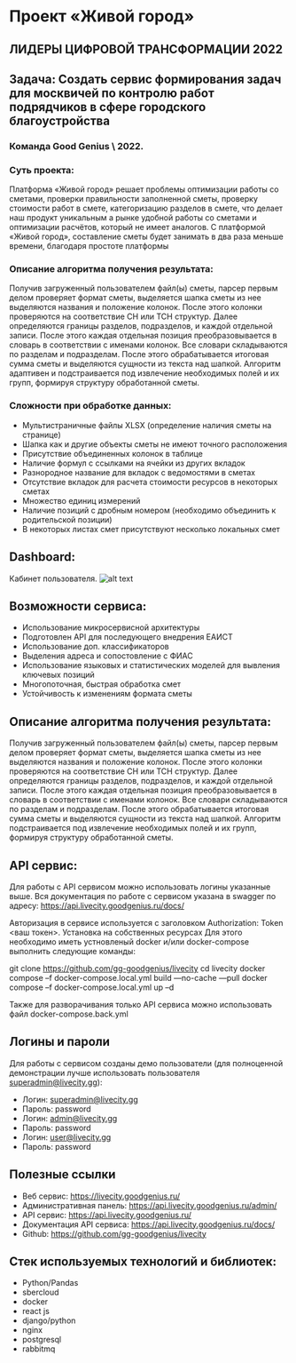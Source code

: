 # Проект «Живой город»

## ЛИДЕРЫ ЦИФРОВОЙ ТРАНСФОРМАЦИИ 2022
## Задача: Создать сервис формирования задач для москвичей по контролю работ подрядчиков в сфере городского благоустройства 
### Команда Good Genius \ 2022.

### Суть проекта:
Платформа «Живой город» решает проблемы оптимизации работы со сметами, проверки правильности заполненной сметы, проверку
стоимости работ в смете, категоризацию разделов в смете, что делает наш продукт уникальным а рынке удобной работы со
сметами и оптимизации расчётов, который не имеет аналогов.
С платформой «Живой город», составление сметы будет занимать в два раза меньше времени, благодаря простоте платформы

### Описание алгоритма получения результата:
Получив загруженный пользователем файл(ы) сметы, парсер первым делом проверяет формат сметы, выделяется шапка сметы из нее выделяются названия и положение колонок. После этого колонки проверяются на соответствие СН или ТСН структур. 
Далее определяются границы разделов, подразделов, и каждой отдельной записи. После этого каждая отдельная позиция преобразовывается в словарь в соответствии с именами колонок. 
Все словари складываются по разделам и подразделам. После этого обрабатывается итоговая сумма сметы и выделяются сущности из текста над шапкой. Алгоритм адаптивен и подстраивается под извлечение необходимых полей и их групп, формируя
структуру обработанной сметы.

### Сложности при обработке данных:
- Мультистраничные файлы XLSX (определение наличия сметы на странице)
- Шапка как и другие объекты сметы не имеют точного расположения
- Присутствие объединенных колонок в таблице
- Наличие формул с ссылками на ячейки из других вкладок
- Разнородное название для вкладок с ведомостями в сметах
- Отсутствие вкладок для расчета стоимости ресурсов в некоторых сметах
- Множество единиц измерений
- Наличие позиций с дробным номером (необходимо объединить к родительской позиции)
- В некоторых листах смет присутствуют несколько локальных смет

## Dashboard:
Кабинет пользователя.
![alt text](https://github.com/gg-goodgenius/livecity/blob/main/screen.png?raw=true)

## Возможности сервиса:
- Использование микросервисной архитектуры
- Подготовлен API для последующего внедрения ЕАИСТ
- Использование доп. классификаторов
- Выделения адреса и сопостовление с ФИАС
- Использование языковых и статистических моделей для вывления ключевых позиций
- Многопоточная, быстрая обработка смет
- Устойчивость к изменениям формата сметы

## Описание алгоритма получения результата:
Получив загруженный пользователем файл(ы) сметы, парсер первым делом проверяет
формат сметы, выделяется шапка сметы из нее выделяются названия и положение
колонок. После этого колонки проверяются на соответствие СН или ТСН структур. 
Далее определяются границы разделов, подразделов, и каждой отдельной записи. 
После этого каждая отдельная позиция преобразовывается в словарь в соответствии 
с именами колонок. Все словари складываются по разделам и подразделам. 
После этого обрабатывается итоговая сумма сметы и выделяются сущности из текста над шапкой.
Алгоритм подстраивается под извлечение необходимых полей и их групп, формируя
структуру обработанной сметы.

## API сервис:
Для работы с API сервисом можно использовать логины указанные выше. 
Вся документация по работе с сервисом указана в swagger по адресу:
https://api.livecity.goodgenius.ru/docs/

Авторизация в сервисе используется с заголовком Authorization: Token <ваш токен>.
Установка на собственных ресурсах
Для этого необходимо иметь устновленый docker и/или docker-compose выполнить
следующие команды:

git clone https://github.com/gg-goodgenius/livecity
cd livecity
docker compose –f docker-compose.local.yml build —no-cache —pull
docker compose –f docker-compose.local.yml up –d

Также для разворачивания только API сервиса можно использовать файл docker-compose.back.yml

## Логины и пароли
Для работы с сервисом созданы демо пользователи (для полноценной демонстрации
лучше использовать пользователя superadmin@livecity.gg):
- Логин: superadmin@livecity.gg
- Пароль: password
- Логин: admin@livecity.gg
- Пароль: password
- Логин: user@livecity.gg
- Пароль: password

## Полезные ссылки
- Веб сервис: https://livecity.goodgenius.ru/
- Административная панель: https://api.livecity.goodgenius.ru/admin/
- API сервис: https://api.livecity.goodgenius.ru/
- Документация API сервиса: https://api.livecity.goodgenius.ru/docs/
- Github: https://github.com/gg-goodgenius/livecity

## Стек используемых технологий и библиотек:
- Python/Pandas
- sbercloud
- docker
- react js
- django/python
- nginx
- postgresql
- rabbitmq
